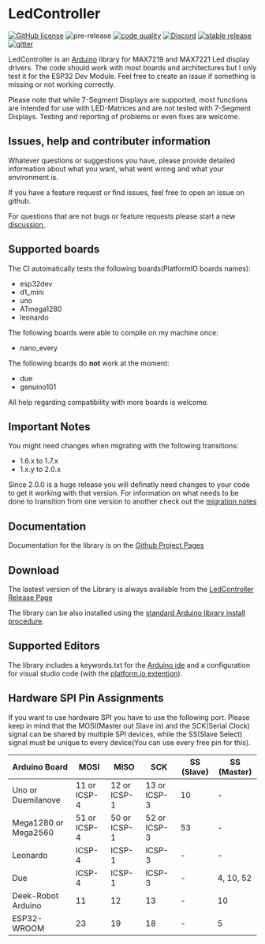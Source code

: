 # LedController

[![GitHub license](https://img.shields.io/github/license/noah1510/LedController.svg)](https://github.com/noah1510/LedController/blob/master/License)
![pre-release](https://github.com/noah1510/LedController/workflows/pre-release/badge.svg)
[![code quality](https://www.code-inspector.com/project/5318/score/svg)](https://frontend.code-inspector.com/project/5318/dashboard)
[![Discord](https://discordapp.com/api/guilds/691968013234339881/widget.png)](https://discord.gg/awjW3aG)
[![stable release](https://img.shields.io/github/v/release/noah1510/LedController.svg)](https://GitHub.com/noah1510/LedController/releases/)
[![gitter](https://badges.gitter.im/LedControllerN/community.svg)](https://gitter.im/LedControllerN/community/)

LedController is an [Arduino](http://arduino.cc) library for MAX7219 and MAX7221 Led display drivers.
The code should work with most boards and architectures but I only test it for the ESP32 Dev Module.
Feel free to create an issue if something is missing or not working correctly.

Please note that while 7-Segment Displays are supported, most functions are intended for use with LED-Matrices and are not tested with 7-Segment Displays.
Testing and reporting of problems or even fixes are welcome.

## Issues, help and contributer information

Whatever questions or suggestions you have, please provide detailed information about what you want, what went wrong and what your environment is.

If you have a feature request or find issues, feel free to open an issue on github.

For questions that are not bugs or feature requests please start a new [discussion
](https://github.com/noah1510/LedController/discussions).

## Supported boards

The CI automatically tests the following boards(PlatformIO boards names):

* esp32dev
* d1_mini
* uno
* ATmega1280
* leonardo

The following boards were able to compile on my machine once:

* nano_every

The following boards do **not** work at the moment:

* due
* genuino101

All help regarding compatibility with more boards is welcome.

## Important Notes

You might need changes when migrating with the following transitions:

* 1.6.x to 1.7.x
* 1.x.y to 2.0.x

Since 2.0.0 is a huge release you will definatly need changes to your code to get it working with that version.
For information on what needs to be done to transition from one version to another check out the [migration notes](https://noah1510.github.io/LedController/da/dc8/md_doc_migration_notes.html)

## Documentation

Documentation for the library is on the [Github Project Pages](http://noah1510.github.io/LedController/)

## Download

The lastest version of the Library is always available from the [LedController Release Page](https://github.com/noah1510/LedController/releases)

The library can be also installed using the [standard Arduino library install procedure](http://arduino.cc/en/Guide/Libraries).

## Supported Editors

The library includes a keywords.txt for the [Arduino ide](https://www.arduino.cc/) and a configuration for visual studio code (with the [platform.io extention](https://platformio.org/platformio-ide)).

## Hardware SPI Pin Assignments

If you want to use hardware SPI you have to use the following port.
Please keep in mind that the MOSI(Master out Slave in) and the SCK(Serial Clock) signal can be shared by multiple SPI devices, while the SS(Slave Select) signal must be unique to every device(You can use every free pin for this).

| Arduino Board | MOSI | MISO | SCK | SS (Slave) | SS (Master) |
|---------------|------|------|-----|------------|-------------|
| Uno or Duemilanove | 11 or ICSP-4 | 12 or ICSP-1 | 13 or ICSP-3 | 10 | - |
| Mega1280 or Mega2560 | 51 or ICSP-4 | 50 or ICSP-1 | 52 or ICSP-3 | 53 | - |
| Leonardo | ICSP-4 | ICSP-1 | ICSP-3 | - | - |
| Due | ICSP-4 | ICSP-1 | ICSP-3 | - | 4, 10, 52 |
| Deek-Robot Arduino | 11 | 12 | 13 | - | 10 |
| ESP32-WROOM | 23 | 19 | 18 | - | 5 |
